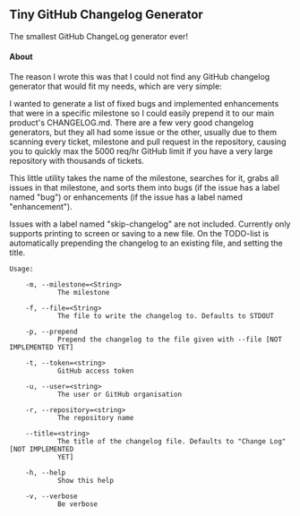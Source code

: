 ## Tiny GitHub Changelog Generator

The smallest GitHub ChangeLog generator ever!

#### About

The reason I wrote this was that I could not find any GitHub changelog generator that would fit my needs, 
which are very simple:

I wanted to generate a list of fixed bugs and implemented enhancements that were in a specific milestone so I could 
easily prepend it to our main product's CHANGELOG.md. There are a few very good changelog generators, but they all had 
some issue or the other, usually due to them scanning every ticket, milestone and pull request in the repository, 
causing you to quickly max the 5000 req/hr GitHub limit if you have a very large repository with thousands of tickets.
 
 This little utility takes the name of the milestone, searches for it, grabs all issues in that milestone, and sorts
 them into bugs (if the issue has a label named "bug") or enhancements (if the issue has a label named "enhancement").
 
 Issues with a label named "skip-changelog" are not included. Currently only supports printing to screen or saving to a
 new file. On the TODO-list is automatically prepending the changelog to an existing file, and setting the title.


    Usage:

        -m, --milestone=<String>
                The milestone

        -f, --file=<String>
                The file to write the changelog to. Defaults to STDOUT

        -p, --prepend
                Prepend the changelog to the file given with --file [NOT IMPLEMENTED YET]

        -t, --token=<string>
                GitHub access token

        -u, --user=<string>
                The user or GitHub organisation

        -r, --repository=<string>
                The repository name

        --title=<string>
                The title of the changelog file. Defaults to "Change Log" [NOT IMPLEMENTED
                YET]

        -h, --help
                Show this help

        -v, --verbose
                Be verbose
